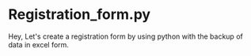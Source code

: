 # Registration_form.py
Hey, Let's create a registration form by using python with the backup of data in excel form.
